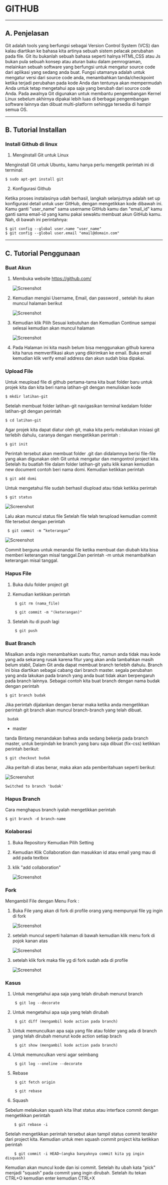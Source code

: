 # **GITHUB**
***

## **A. Penjelasan**

Git adalah tools yang berfungsi sebagai Version Control System (VCS) dan kalau diartikan ke bahasa kita artinya sebuah sistem pelacak perubahan pada file. Git itu bukanlah sebuah bahasa seperti halnya HTML,CSS atau Js bukan pula sebuah konsep atau aturan baku dalam pemrograman, melainkan sebuah software yang berfungsi untuk mengatur source code dari aplikasi yang sedang anda buat.
Fungsi utamanya adalah untuk mengatur versi dari source code anda, menambahkan tanda/checkpoint ketika terjadi perubahan pada kode Anda dan tentunya akan mempermudah Anda untuk tetap mengetahui apa saja yang berubah dari source code Anda. Pada awalnya Git digunakan untuk membantu pengembangan Kernel Linux sebelum akhirnya dipakai lebih luas di berbagai pengembangan software lainnya dan dibuat multi-platform sehingga tersedia di hampir semua OS.
***

## **B. Tutorial Installan**

### Install Github di linux

1. Menginstall Git untuk Linux
	
Menginstall Git untuk Ubuntu, kamu hanya perlu mengetik perintah ini di terminal:
	
	$ sudo apt-get install git
	
2. Konfigurasi Github

Ketika proses instalasinya udah berhasil, langkah selanjutnya adalah set up konfigurasi detail untuk user GitHub, dengan mengetikkan kode dibawah ini. Kamu ganti "user_name" sama username GitHub kamu dan "email_id" kamu ganti sama email-id yang kamu pakai sewaktu membuat akun GitHub kamu. Nah, di bawah ini perintahnya:
	
	$ git config --global user.name "user_name"
	$ git config --global user.email "email@domain.com"
***

## **C. Tutorial Penggunaan** 

### Buat Akun

1. Membuka website https://github.com/

	![Screenshot](img/a.png) 

2. Kemudian mengisi Username, Email, dan password , setelah itu akan muncul halaman berikut 

	![Screenshot](img/b.png) 

3. Kemudian klik Pilih Sesuai kebutuhan dan Kemudian Continue sampai selesai kemudian akan muncul halaman

	![Screenshot](img/c.png) 

4. Pada Halaman ini kita masih belum bisa menggunakan github karena kita harus memverifikasi akun yang dikirimkan ke email. Buka email kemudian klik verify email address dan akun sudah bisa dipakai.

### Upload File 

Untuk meupload file di github pertama-tama kita buat folder baru untuk projek kita dan kita beri nama latihan-git dengan menuliskan kode 

	$ mkdir latihan-git
	
Setelah membuat folder latihan-git navigasikan terminal kedalam folder latihan-git dengan perintah

	$ cd latihan-git
	
Agar projek kita dapat diatur oleh git, maka kita perlu melakukan inisiasi git terlebih dahulu, caranya dengan mengetikkan perintah :

	$ git init
	
Perintah tersebut akan membuat folder .git dan didalamnya berisi file-file yang akan digunakan oleh Git untuk mengatur dan mengontrol project kita.	
	Setelah itu buatlah file dalam folder latihan-git yaitu klik kanan kemudian new document contoh beri nama domi. Kemudian ketikkan perintah 
	
	$ git add domi
	
Untuk mengetahui file sudah berhasil diupload atau tidak ketikka perintah
 
	$ git status 
	
![Screenshot](img/d.png) 

Lalu akan muncul status file
Setelah file telah terupload kemudian commit file tersebut dengan perintah 

	 $ git commit -m “keterangan”

![Screenshot](img/e.png) 

Commit berguna untuk menandai file ketika membuat dan diubah kita bisa memberi keterangan misal tanggal.Dan perintah -m untuk menambahkan keterangan misal tanggal.

### Hapus File

1. Buka dulu folder project git

2. Kemudian ketikkan perintah

		$ git rm (nama_file) 

		$ git commit -m "(keterangan)"

3. Setelah itu di push lagi

		$ git push

### Buat Branch 

Misalkan anda ingin menambahkan suatu fitur, namun anda tidak mau kode yang ada sekarang rusak karena fitur yang akan anda tambahkan masih belum stabil, Dalam Git anda dapat membuat branch terlebih dahulu. Branch ini bisa diartikan sebagai cabang dari branch master. segala perubahan yang anda lakukan pada branch yang anda buat tidak akan berpengaruh pada branch lainnya.
Sebagai contoh kita buat branch dengan nama budak dengan perintah

	$ git branch budak
	
Jika perintah dijalankan dengan benar maka ketika anda mengetikkan perintah git branch akan muncul branch-branch yang telah dibuat.

  	 budak
*   master

tanda Bintang menandakan bahwa anda sedang bekerja pada branch master, untuk berpindah ke branch yang baru saja dibuat (fix-css) ketikkan perintah berikut:

	$ git checkout budak

Jika peritah di atas benar, maka akan ada pemberitahuan seperti berikut:
	
![Screenshot](img/f.png)

	Switched to branch 'budak'
	
### Hapus Branch

Cara menghapus branch iyalah mengetikkan perintah

	$ git branch -d branch-name

### Kolaborasi

1. Buka Repository Kemudian Pilih Setting

2. Kemudian Klik Collaboration dan masukkan id atau email yang mau di add pada textbox 

3. klik "add collaboration"

	![Screenshot](img/g.png)

### Fork

Mengambil File dengan Menu Fork :

1. Buka File yang akan di fork di profile orang yang mempunyai file yg ingin di fork 

	![Screenshot](img/h.png)

2. setelah muncul seperti halaman di bawah kemudian klik menu fork di pojok kanan atas 

	![Screenshot](img/i.png)

3. setelah klik fork maka file yg di fork sudah ada di profile 

	![Screenshot](img/j.png)

### Kasus

1. Untuk mengetahui apa saja yang telah dirubah menurut branch
	
		$ git log --decorate
			
2. Untuk mengetahui apa saja yang telah dirubah

		$ git diff (mengambil kode action pada branch)
			
3. Untuk memunculkan apa saja yang file atau folder yang ada di branch yang telah dirubah menurut kode action setiap brach
	
		$ git show (mengambil kode action pada branch)
	
4. Untuk memunculkan versi agar seimbang

		$ git log --oneline --decorate

5. Rebase

		$ git fetch origin

		$ git rebase 

6. Squash

Sebelum melakukan squash kita lihat status atau interface commit dengan mengetikkan perintah

		$ git rebase -i 

Setelah mengetikkan perintah tersebut akan tampil status commit terakhir dari project kita. Kemudian untuk
men squash commit project kita ketikkan perintah

		$ git commit -i HEAD~(angka banyaknya commit kita yg ingin disquash)

Kemudian akan muncul kode dan isi commit. Setelah itu ubah kata "pick" menjadi "squash" pada commit yang ingin dirubah. Setelah itu tekan CTRL+O kemudian enter kemudian CTRL+X 
